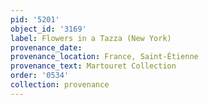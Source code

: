 ```yaml
---
pid: '5201'
object_id: '3169'
label: Flowers in a Tazza (New York)
provenance_date:
provenance_location: France, Saint-Étienne
provenance_text: Martouret Collection
order: '0534'
collection: provenance
---
```

